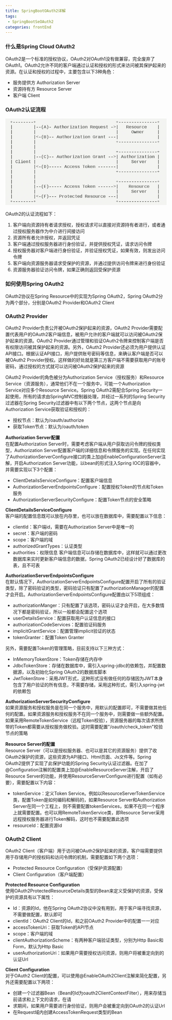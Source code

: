 ```yaml
---
title: SpringBootOAuth2详解
tags: 
 - SpringBootSeOAuth2
categories: frontEnd
---
```


### 什么是Spring Cloud OAuth2
OAuth2是一个标准的授权协议，OAuth2对OAuth1没有做兼容，完全废弃了OAuth1。OAuth2允许不同的客户端通过认证和授权的形式来访问被其保护起来的资源。在认证和授权的过程中，主要包含以下3种角色：
* 服务提供方 Authorization Server
* 资源持有方 Resource Server
* 客户端 Client

### OAuth2认证流程
![](../../.vuepress/public/img/201911191805.png)

OAuth2的认证流程如下：
1. 客户端向资源持有者请求授权，授权请求可以直接对资源持有者进行，或者通过授权服务器作为中介进行间接访问
2. 资源所有者允许授权，并返回凭证
3. 客户端通过授权服务器进行身份验证，并提供授权凭证，请求访问令牌
4. 授权服务器对客户端进行身份验证，并验证授权凭证，如果有效，则发出访问令牌
5. 客户端向资源服务器请求受保护的资源，并通过提供访问令牌来进行身份验证
6. 资源服务器验证访问令牌，如果正确则返回受保护资源

### 如何使用Spring OAuth2
OAuth2协议在Spring Resource中的实现为Spring OAuth2，Spring OAuth2分为两个部分，分别是OAuth2 Provider和OAuth2 Client
  
### OAuth2 Provider
OAuth2 Provider负责公开被OAuth2保护起来的资源，OAuth2 Provider需要配置代表用户的OAuth2客户端信息，被用户允许的客户端就可以访问被OAuth2保护起来的资源。OAuth2 Provider通过管理和验证OAuth2令牌来控制客户端是否有权限访问被其保护起来的资源。另外，OAuth2 Provider还必须为用户提供认证API接口。根据认证API接口，用户提供账号密码等信息，来确认客户端是否可以被OAuth2 Provider授权。这样做的好处就是第三方客户端不需要获取用户的账号密码，通过授权的方式就可以访问被OAuth2保护起来的资源

OAuth2 Provider的角色被分为Authorization Service（授权服务）和Resource Service（资源服务），通常他们不在一个服务中，可能一个Authorization Service对应多个Resource Service。Spring OAuth2需配合Spring Security一起使用，所有的请求由SpringMVC控制器处理，并经过一系列的Spring Security过滤器在Spring Security过滤器中有以下两个节点，这两个节点是向Authorization Service获取验证和授权的：
* 授权节点：默认为/oauth/authorize
* 获取Token节点：默认为/oauth/token

**Authorization Server配置**  
在配置Authorization Server时，需要考虑客户端从用户获取访问令牌的授权类型，Authorization Server配置客户端的详细信息和令牌服务的实现。在任何实现了AuthorizationServerConfigure接口的类上加@EnableConfigurationServer注解，开启Authorization Server功能，以bean的形式注入Spring IOC的容器中，并需要实现以下3个配置：
* ClientDetailsServiceConfigure：配置客户端信息
* AuthorizationServerEndpointsConfigure：配置授权Token的节点和Token服务
* AuthorizationServerSecurityConfigure：配置Token节点的安全策略

**ClientDetailsServiceConfigure**  
客户端的配置信息既可以放在内存里，也可以放在数据库中，需要配置以下信息：
* clientId：客户端id，需要在Authorization Server中是唯一的
* secret：客户端的密码
* scope：客户端的域
* authorizedGrantTypes：认证类型
* authorities：权限信息
客户端信息可以存储在数据库中，这样就可以通过更改数据库来实时更新客户端信息的数据，Spring OAuth2已经设计好了数据库的表，且不可表 

**AuthorizationServerEndpointsConfigure**  
在默认情况下，AuthorizationServerEndpointsConfigure配置开启了所有的验证类型，除了密码验证的类型，密码验证只有配置了authorizationManager的配置才会开启。AuthorizationServerEndpointsConfigure配置由以下5项组成：
* authorizationManger：只有配置了该选项，密码认证才会开启，在大多数情况下都是密码验证，所以一般都会配置这个选项
* userDetailsService：配置获取用户认证信息的接口
* authorizationCodeServices：配置验证码服务
* implicitGrantService：配置管理implicit验证的状态
* tokenGranter：配置Token Granter
        
另外，需要配置Token的管理策略，目前支持以下三种方式：
* InMemoryTokenStore：Token存储在内存中
* JdbcTokenStore：存储在数据库中，需引入spring-jdbc的依赖包，并配置数据源，以及初始化Spring OAuth2的数据库脚本
* JwtTokenStore：采用JWT形式，这种形式没有做任何的存储因为JWT本身包含了用户验证的所有信息，不需要存储，采用这种形式，需引入spring-jwt的依赖包 

**AuthorizationServerSecurityConfigure**  
如果资源服务和授权服务是在同一个服务中，用默认的配置即可，不需要做其他任何的配置。如果资源服务和授权服务不在同一个服务中，则需要做一些额外配置。如果采用RemoteTokenService（远程Token校验），资源服务器的每次请求所携带的Token都需要从授权服务做校验。这时需要配置"/oauth/check_token"校验节点的策略

**Resource Server的配置**  
Resource Server（可以是授权服务器、也可以是其它的资源服务）提供了收OAuth2保护的资源，这些资源为API接口、Html页面、Js文件等。Spring OAuth2提供了实现了此保护功能的Spring Security认证过滤器。在加了@Configuration注解的配置类上加@EnableResourceServer注解，开启了Resource Server的功能，并使用ResourceServerConfigure进行配置（如有必要），需要配置以下内容：
* tokenService：定义Token Service。例如以ResourceServerTokenService类，配置Token是如何编码和解码的，如果Resource Server和Authorization Server在同一个工程上，则不需要配置tokenServices，如果不在同一个程序上就需要配置。也可以用RemoteTokenService类，即Resource Server采用远程授权服务器进行Token解码，这时也不需要配置此选项
* resourceId：配置资源Id

### OAuth2 Client
OAuth2 Client（客户端）用于访问被OAuth2保护起来的资源，客户端需要提供用于存储用户的授权码和访问令牌的机制，需要配置如下两个选项：
* Protected Resource Configuration（受保护资源配置）
* Client Configuration（客户端配置）

**Protected Resource Configuration**  
使用OAuth2ProtectedResourceDetails类型的Bean来定义受保护的资源，受保护的资源具有以下属性：
* Id：资源的Id，他在Spring OAuth2协议中没有用到，用于客户端寻找资源，不需要做配置，默认即可
* clientId：OAuth2 Client的Id，和之前OAuth2 Provider中的配置一一对应
* accessTokenUri：获取Token的API节点
* scope：客户端的域
* clientAuthorizationScheme：有两种客户端验证类型，分别为Http Basic和Form，默认为Http Basic
* userAuthorizationUri：如果用户需要授权访问资源，则用户将被重定向到的认证Url

**Client Configuration**  
对于OAuth2 Client的配置，可以使用@EnableOAuth2Client注解来简化配置，另外还需要配置以下两项：
* 创建一个过滤器Bean（Bean的Id为oauth2ClientContextFilter），用来存储当前请求和上下文的请求，在请
* 求期间，如果用户需要进行身份验证，则用户会被重定向到OAuth2的认证Url
* 在Request域内创建AccessTokenRequest类型的Bean
 
